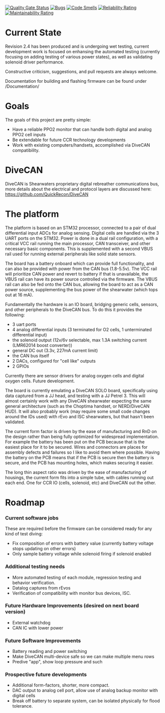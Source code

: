 [![Quality Gate Status](https://sonarcloud.io/api/project_badges/measure?project=QuickRecon_DiveCANHead&metric=alert_status)](https://sonarcloud.io/summary/new_code?id=QuickRecon_DiveCANHead)
[![Bugs](https://sonarcloud.io/api/project_badges/measure?project=QuickRecon_DiveCANHead&metric=bugs)](https://sonarcloud.io/summary/new_code?id=QuickRecon_DiveCANHead)
[![Code Smells](https://sonarcloud.io/api/project_badges/measure?project=QuickRecon_DiveCANHead&metric=code_smells)](https://sonarcloud.io/summary/new_code?id=QuickRecon_DiveCANHead)
[![Reliability Rating](https://sonarcloud.io/api/project_badges/measure?project=QuickRecon_DiveCANHead&metric=reliability_rating)](https://sonarcloud.io/summary/new_code?id=QuickRecon_DiveCANHead)
[![Maintainability Rating](https://sonarcloud.io/api/project_badges/measure?project=QuickRecon_DiveCANHead&metric=sqale_rating)](https://sonarcloud.io/summary/new_code?id=QuickRecon_DiveCANHead)

# Current State
Revision 2.4 has been produced and is undergoing wet testing, current development work is focused on enhansing the automated testing (currently focusing on adding testing of various power states), as well as validating solenoid driver performance.

Constructive criticism, suggestions, and pull requests are always welcome.

Documentation for building and flashing firmware can be found under /Documentation/

# Goals
The goals of this project are pretty simple:
- Have a reliable PPO2 monitor that can handle both digital and analog PPO2 cell inputs
- Be extendable for future CCR technology developments
- Work with existing computers/handsets, accomplished via DiveCAN compatibility.

# DiveCAN
DiveCAN is Shearwaters proprietary digital rebreather communications bus, more details about the electrical and protocol layers are discussed here: https://github.com/QuickRecon/DiveCAN

# The platform
The platform is based on an STM32 processor, connected to a pair of dual differential input ADCs for analog sensing. Digital cells are handled via the 3 UART ports on the STM32.
Power is done in a dual rail configuration, with a critical VCC rail running the main processor, CAN transceiver, and other necessary basic components. This is supplemented with a second VBUS rail used for running external peripherals like solid state sensors.

The board has a battery onboard which can provide full functionality, and can also be provided with power from the CAN bus (1.8-5.5v). The VCC rail will prioritize CAN power and revert to battery if that is unavailable, the VBUS rail can have its power source controlled via the firmware. The VBUS rail can also be fed onto the CAN bus, allowing the board to act as a CAN power source, supplementing the bus power of the shearwater (which tops out at 16 mA).

Fundamentally the hardware is an IO board, bridging generic cells, sensors, and other peripherals to the DiveCAN bus. To do this it provides the following:
- 3 uart ports
- 4 analog differential inputs (3 terminated for O2 cells, 1 unterminated differential input)
- the solenoid output (12v/6v selectable, max 1.3A switching current (LMR62014 boost converter))
- general DC out (3.3v, 227mA current limit)
- the CAN bus itself
- 2 DACs, configured for "cell like" outputs
- 2 GPIOs

Currently there are sensor drivers for analog oxygen cells and digital oxygen cells. Future development.

The board is currently emulating a DiveCAN SOLO board, specifically using data captured from a JJ head, and testing with a JJ Petrel 3. This will almost certainly work with any DiveCAN shearwater expecting the same general architecture (such as the Choptima handset, or NERD/DiveCAN HUD). It will also probably work (may require some small code changes around the IDs used) with rEvo and ISC shearwaters, but that hasn't been validated.

The current form factor is driven by the ease of manufacturing and RnD on the design rather than being fully optimized for widespread implementation. For example the battery has been put on the PCB because that is the easiest place for it to be secured. Wires and connectors are places for assembly defects and failures so I like to avoid them where possible. Having the battery on the PCB means that if the PCB is secure then the battery is secure, and the PCB has mounting holes, which makes securing it easier.

The long thin aspect ratio was driven by the ease of manufacturing of housings, the current form fits into a simple tube, with cables running out each end. One for CCR IO (cells, solenoid, etc) and DiveCAN out the other.

# Roadmap
### Current software jobs
These are required before the firmware can be considered ready for any kind of test diving:
- Fix composition of errors with battery value (currently battery voltage stops updating on other errors)
- Only sample battery voltage while solenoid firing if solenoid enabled

### Additional testing needs
- More automated testing of each module, regression testing and behavior verification.
- Datalog captures from rEvos
- Verification of compatibility with monitor bus devices, ISC.

### Future Hardware Improvements (desired on next board version)
- External watchdog
- CAN IC with lower power

### Future Software Improvements
- Battery reading and power switching 
- Make DiveCAN multi-device safe so we can make multiple menu rows
- Predive "app", show loop pressure and such

### Prospective future developments
- Additional form-factors, shorter, more compact.
- DAC output to analog cell port, allow use of analog backup monitor with digital cells
- Break off battery to separate system, can be isolated physically for flood tolerance.
